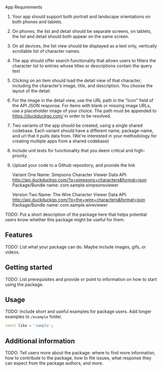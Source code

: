 App Requirements
1. Your app should support both portrait and landscape orientations on both phones and tablets.
2. On phones, the list and detail should be separate screens, on tablets, the list and detail should both appear on the same screen.
3. On all devices, the list view should be displayed as a text only, vertically scrollable list of character names.
4. The app should offer search functionality that allows users to filters the character list to entries whose titles or descriptions contain the
   query text
5. Clicking on an item should load the detail view of that character, including the character’s image, title, and description. You choose the
   layout of the detail.
6. For the image in the detail view, use the URL path in the "Icon" field of the API JSON response. For items with blank or missing image
   URLs, use a placeholder image of your choice. The path must be appended to https://duckduckgo.com/ in order to be resolved.
7. Two variants of the app should be created, using a single shared codebase. Each variant should have a different name, package-name,
   and url that it pulls data from. (We're interested in your methodology for creating multiple apps from a shared codebase)
8. Include unit tests for functionality that you deem critical and high-priority.
9. Upload your code to a Github repository, and provide the link

   Variant One
   Name: Simpsons Character Viewer
   Data API: http://api.duckduckgo.com/?q=simpsons+characters&format=json
   Package/Bundle name: com.sample.simpsonsviewer

   Version Two
   Name: The Wire Character Viewer
   Data API: http://api.duckduckgo.com/?q=the+wire+characters&format=json
   Package/Bundle name: com.sample.wireviewer

TODO: Put a short description of the package here that helps potential users
know whether this package might be useful for them.

## Features
TODO: List what your package can do. Maybe include images, gifs, or videos.

## Getting started
TODO: List prerequisites and provide or point to information on how to
start using the package.

## Usage
TODO: Include short and useful examples for package users. Add longer examples
to `/example` folder. 

```dart
const like = 'sample';
```

## Additional information
TODO: Tell users more about the package: where to find more information, how to 
contribute to the package, how to file issues, what response they can expect 
from the package authors, and more.
